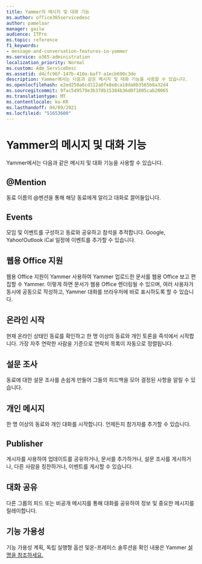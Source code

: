 ```yaml
---
title: Yammer의 메시지 및 대화 기능
ms.author: office365servicedesc
author: pamelaar
manager: gailw
audience: ITPro
ms.topic: reference
f1_keywords:
- message-and-conversation-features-in-yammer
ms.service: o365-administration
localization_priority: Normal
ms.custom: Adm_ServiceDesc
ms.assetid: d4cfc96f-147b-410a-baf7-a1ecb690c3de
description: Yammer에서는 다음과 같은 메시지 및 대화 기능을 사용할 수 있습니다.
ms.openlocfilehash: e2ed250a6cd112a0fe8e8ca18da8b3565b8a32d4
ms.sourcegitcommit: 9fac5d9579e3b370b15384b36d0f1805cab20065
ms.translationtype: MT
ms.contentlocale: ko-KR
ms.lasthandoff: 04/09/2021
ms.locfileid: "51653600"
---
```

# <a name="message-and-conversation-features-in-yammer"></a>Yammer의 메시지 및 대화 기능

Yammer에서는 다음과 같은 메시지 및 대화 기능을 사용할 수 있습니다.
  
## <a name="mention"></a>@Mention

동료 이름의 @멘션을 통해 해당 동료에게 알리고 대화로 끌어들입니다.

## <a name="events"></a>Events

모임 및 이벤트를 구성하고 동료와 공유하고 참석을 추적합니다. Google, Yahoo!Outlook iCal 일정에 이벤트를 추가할 수 있습니다.
  
## <a name="office-for-the-web-support"></a>웹용 Office 지원

웹용 Office 지원이 Yammer 사용하여 Yammer 업로드한 문서를 웹용 Office 보고 편집할 수 Yammer. 이렇게 하면 문서가 웹용 Office 렌더링될 수 있으며, 여러 사용자가 동시에 공동으로 작성하고, Yammer 대화를 브라우저에 바로 표시하도록 할 수 있습니다.

## <a name="online-now"></a>온라인 시작

현재 온라인 상태인 동료를 확인하고 한 명 이상의 동료와 개인 토론을 즉석에서 시작합니다. 가장 자주 연락한 사람을 기준으로 연락처 목록이 자동으로 정렬됩니다.

## <a name="polls"></a>설문 조사

동료에 대한 설문 조사를 손쉽게 만들어 그들의 피드백을 모아 결정된 사항을 알릴 수 있습니다.
  
## <a name="private-messages"></a>개인 메시지

한 명 이상의 동료와 개인 대화를 시작합니다. 언제든지 참가자를 추가할 수 있습니다.

## <a name="publisher"></a>Publisher

게시자를 사용하여 업데이트를 공유하거나, 문서를 추가하거나, 설문 조사를 게시하거나, 다른 사람을 칭찬하거나, 이벤트를 게시할 수 있습니다.
    
## <a name="share-conversations"></a>대화 공유

다른 그룹의 피드 또는 비공개 메시지를 통해 대화를 공유하여 정보 및 중요한 메시지를 릴레이합니다.
  
## <a name="feature-availability"></a>기능 가용성

기능 가용성 계획, 독립 실행형 옵션 및온-프레미스 솔루션을 확인 내용은 Yammer [설명을 참조하세요.](yammer-service-description.md)
  
